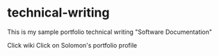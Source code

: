 # technical-writing
This is my sample portfolio technical writing "Software Documentation"


Click wiki
Click on Solomon's portfolio profile
